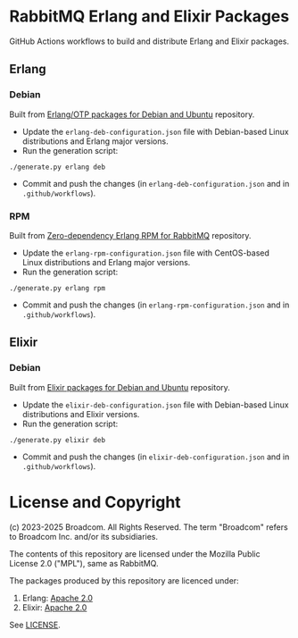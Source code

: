 # RabbitMQ Erlang and Elixir Packages

GitHub Actions workflows to build and distribute Erlang and Elixir packages.

## Erlang

### Debian

Built from [Erlang/OTP packages for Debian and Ubuntu](https://github.com/rabbitmq/erlang-debian-package) repository.

* Update the `erlang-deb-configuration.json` file with Debian-based Linux distributions and Erlang major versions. 
* Run the generation script:
```shell
./generate.py erlang deb
```
* Commit and push the changes (in `erlang-deb-configuration.json` and in `.github/workflows`).

### RPM

Built from [Zero-dependency Erlang RPM for RabbitMQ](https://github.com/rabbitmq/erlang-rpm) repository.

* Update the `erlang-rpm-configuration.json` file with CentOS-based Linux distributions and Erlang major versions. 
* Run the generation script:
```shell
./generate.py erlang rpm
```
* Commit and push the changes (in `erlang-rpm-configuration.json` and in `.github/workflows`).

## Elixir

### Debian

Built from [Elixir packages for Debian and Ubuntu](https://github.com/rabbitmq/elixir-debian-package) repository.

* Update the `elixir-deb-configuration.json` file with Debian-based Linux distributions and Elixir versions. 
* Run the generation script:
```shell
./generate.py elixir deb
```
* Commit and push the changes (in `elixir-deb-configuration.json` and in `.github/workflows`).

# License and Copyright

(c) 2023-2025 Broadcom. All Rights Reserved.
The term "Broadcom" refers to Broadcom Inc. and/or its subsidiaries.

The contents of this repository are licensed under the Mozilla Public License 2.0 ("MPL"),
same as RabbitMQ.

The packages produced by this repository are licenced under:

1. Erlang: [Apache 2.0](https://github.com/erlang/otp/blob/master/LICENSE.txt)
2. Elixir: [Apache 2.0](https://github.com/elixir-lang/elixir/blob/main/LICENSE)

See [LICENSE](./LICENSE).
